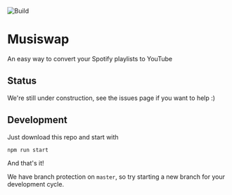 ![Build](https://github.com/accuvit/musiswap/workflows/Build/badge.svg)

# Musiswap

An easy way to convert your Spotify playlists to YouTube

## Status

We're still under construction, see the issues page if you want to help :)

## Development

Just download this repo and start with

```sh
npm run start
```

And that's it!

We have branch protection on `master`, so try starting a new branch for your development cycle.

